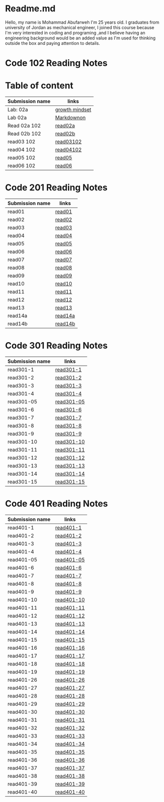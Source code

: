 # Readme.md

Hello, my name is Mohammad Abufarweh I'm 25 years old.
I graduates from university of Jordan as mechanical engineer, I joined this
course because I'm very interested in coding and programing ,and I believe having an engineering background would be an added value as I'm used for thinking outside the box and paying attention to details.



# Code 102 Reading Notes

# Table of content


| Submission name        | links |
| ----------- | ----------- |
| Lab: 02a  | [growth mindset](https://mohammadabufarweh.github.io/reading-notes/growthmindset/) |
| Lab 02a   | [Markdownon](https://mohammadabufarweh.github.io/reading-notes/MarkdownonGitHub)  |
| Read 02a 102  | [read02a](https://mohammadabufarweh.github.io/reading-notes/read02a102)   |
|Read 02b 102      |      [read02b](https://mohammadabufarweh.github.io/reading-notes/read02b102)  |
| read03 102     | [read03102](https://mohammadabufarweh.github.io/read03/)       |
| read04 102 | [read04102](https://mohammadabufarweh.github.io/read04/)        |
| read05 102   | [read05](https://mohammadabufarweh.github.io/read05/)       |
| read06 102 |[read06](https://mohammadabufarweh.github.io/read06/)        |



# Code 201 Reading Notes



| Submission name      | links |
| ----------- | ----------- |
| read01     | [read01](https://mohammadabufarweh.github.io/reading-notes/read01)       |
| read02   | [read02](https://mohammadabufarweh.github.io/reading-notes/read02)        |
| read03     | [read03](https://mohammadabufarweh.github.io/reading-notes/read03)       |
| read04   | [read04](https://mohammadabufarweh.github.io/reading-notes/read04)        |
| read05     | [read05](https://mohammadabufarweh.github.io/reading-notes/read05)       |
| read06   |[read06](https://mohammadabufarweh.github.io/reading-notes/read06)        |
| read07     | [read07](https://mohammadabufarweh.github.io/reading-notes/read07)       |
| read08   | [read08](https://mohammadabufarweh.github.io/reading-notes/read08)        |
| read09     | [read09](https://mohammadabufarweh.github.io/reading-notes/read09)       |
| read10   | [read10](https://mohammadabufarweh.github.io/reading-notes/read10)        |
| read11     | [read11](https://mohammadabufarweh.github.io/reading-notes/read11)      |
| read12   | [read12](https://mohammadabufarweh.github.io/reading-notes/read12)        |
| read13     | [read13](https://mohammadabufarweh.github.io/reading-notes/read13)       |
| read14a   | [read14a](https://mohammadabufarweh.github.io/reading-notes/read14a)        |
| read14b     | [read14b](https://mohammadabufarweh.github.io/reading-notes/read14b)       |





# Code 301 Reading Notes



| Submission name      | links |
| ----------- | ----------- |
| read301-1     | [read301-1](https://mohammadabufarweh.github.io/reading-notes/read301-1)       |
| read301-2   | [read301-2](https://mohammadabufarweh.github.io/reading-notes/read301-2)        |
| read301-3     | [read301-3](https://mohammadabufarweh.github.io/reading-notes/read301-3)       |
| read301-4   | [read301-4](https://mohammadabufarweh.github.io/reading-notes/read301-4)        |
| read301-05     | [read301-05](https://mohammadabufarweh.github.io/reading-notes/read301-05)       |
| read301-6   |[read301-6](https://mohammadabufarweh.github.io/reading-notes/read301-6)        |
| read301-7     | [read301-7](https://mohammadabufarweh.github.io/reading-notes/read301-7)       |
| read301-8   | [read301-8](https://mohammadabufarweh.github.io/reading-notes/read301-8)        |
| read301-9     | [read301-9](https://mohammadabufarweh.github.io/reading-notes/read301-9)       |
| read301-10   | [read301-10](https://mohammadabufarweh.github.io/reading-notes/read301-10)        |
| read301-11     | [read301-11](https://mohammadabufarweh.github.io/reading-notes/read301-11)      |
| read301-12   | [read301-12](https://mohammadabufarweh.github.io/reading-notes/read301-12)        |
| read301-13     | [read301-13](https://mohammadabufarweh.github.io/reading-notes/read301-13)       |
| read301-14   | [read301-14](https://mohammadabufarweh.github.io/reading-notes/read301-14)        |
| read301-15     | [read301-15](https://mohammadabufarweh.github.io/reading-notes/read301-15)       |



# Code 401 Reading Notes


| Submission name      | links |
| ----------- | ----------- |
| read401-1     | [read401-1](https://mohammadabufarweh.github.io/reading-notes/read401-1)       |
| read401-2   | [read401-2](https://mohammadabufarweh.github.io/reading-notes/read401-2)        |
| read401-3     | [read401-3](https://mohammadabufarweh.github.io/reading-notes/read401-3)       |
| read401-4   | [read401-4](https://mohammadabufarweh.github.io/reading-notes/read401-4)        |
| read401-05     | [read401-05](https://mohammadabufarweh.github.io/reading-notes/read401-05)       |
| read401-6   |[read401-6](https://mohammadabufarweh.github.io/reading-notes/read401-6)        |
| read401-7     | [read401-7](https://mohammadabufarweh.github.io/reading-notes/read401-7)       |
| read401-8   | [read401-8](https://mohammadabufarweh.github.io/reading-notes/read401-8)        |
| read401-9     | [read401-9](https://mohammadabufarweh.github.io/reading-notes/read401-9)       |
| read401-10   | [read401-10](https://mohammadabufarweh.github.io/reading-notes/read401-10)        |
| read401-11     | [read401-11](https://mohammadabufarweh.github.io/reading-notes/read401-11)      |
| read401-12   | [read401-12](https://mohammadabufarweh.github.io/reading-notes/read401-12)        |
| read401-13     | [read401-13](https://mohammadabufarweh.github.io/reading-notes/read401-13)       |
| read401-14   | [read401-14](https://mohammadabufarweh.github.io/reading-notes/read401-14)        |
| read401-15     | [read401-15](https://mohammadabufarweh.github.io/reading-notes/read401-15)       |
| read401-16   | [read401-16](https://mohammadabufarweh.github.io/reading-notes/read401-16)        |
| read401-17     | [read401-17](https://mohammadabufarweh.github.io/reading-notes/read401-17)      |
| read401-18     | [read401-18](https://mohammadabufarweh.github.io/reading-notes/read401-18)       |
| read401-19     | [read401-19](https://mohammadabufarweh.github.io/reading-notes/read401-19)       |
| read401-26     | [read401-26](https://mohammadabufarweh.github.io/reading-notes/read401-26)       |
| read401-27   |[read401-27](https://mohammadabufarweh.github.io/reading-notes/read401-27)        |
| read401-28     | [read401-28](https://mohammadabufarweh.github.io/reading-notes/read401-28)       |
| read401-29   | [read401-29](https://mohammadabufarweh.github.io/reading-notes/read401-29)        |
| read401-30     | [read401-30](https://mohammadabufarweh.github.io/reading-notes/read401-30)       |
| read401-31   | [read401-31](https://mohammadabufarweh.github.io/reading-notes/read401-31)        |
| read401-32     | [read401-32](https://mohammadabufarweh.github.io/reading-notes/read401-32)      |
| read401-33   | [read401-33](https://mohammadabufarweh.github.io/reading-notes/read401-33)        |
| read401-34     | [read401-34](https://mohammadabufarweh.github.io/reading-notes/read401-34)       |
| read401-35   | [read401-35](https://mohammadabufarweh.github.io/reading-notes/read401-35)        |
| read401-36     | [read401-36](https://mohammadabufarweh.github.io/reading-notes/read401-36)       |
| read401-37   | [read401-37](https://mohammadabufarweh.github.io/reading-notes/read401-37)        |
| read401-38     | [read401-38](https://mohammadabufarweh.github.io/reading-notes/read401-38)      |
| read401-39     | [read401-39](https://mohammadabufarweh.github.io/reading-notes/read401-39)       |
| read401-40     | [read401-40](https://mohammadabufarweh.github.io/reading-notes/read401-40)       |